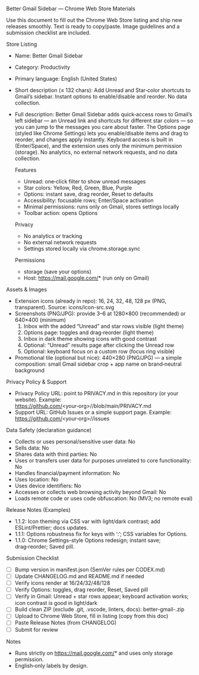 Better Gmail Sidebar — Chrome Web Store Materials

Use this document to fill out the Chrome Web Store listing and ship new releases smoothly. Text is ready to copy/paste. Image guidelines and a submission checklist are included.

Store Listing
- Name: Better Gmail Sidebar
- Category: Productivity
- Primary language: English (United States)
- Short description (≤ 132 chars):
  Add Unread and Star‑color shortcuts to Gmail’s sidebar. Instant options to enable/disable and reorder. No data collection.

- Full description:
  Better Gmail Sidebar adds quick‑access rows to Gmail’s left sidebar — an Unread link and shortcuts for different star colors — so you can jump to the messages you care about faster. The Options page (styled like Chrome Settings) lets you enable/disable items and drag to reorder, and changes apply instantly. Keyboard access is built in (Enter/Space), and the extension uses only the minimum permission (storage). No analytics, no external network requests, and no data collection.

  Features
  - Unread: one‑click filter to show unread messages
  - Star colors: Yellow, Red, Green, Blue, Purple
  - Options: instant save, drag reorder, Reset to defaults
  - Accessibility: focusable rows; Enter/Space activation
  - Minimal permissions: runs only on Gmail, stores settings locally
  - Toolbar action: opens Options

  Privacy
  - No analytics or tracking
  - No external network requests
  - Settings stored locally via chrome.storage.sync

  Permissions
  - storage (save your options)
  - Host: https://mail.google.com/* (run only on Gmail)

Assets & Images
- Extension icons (already in repo): 16, 24, 32, 48, 128 px (PNG, transparent). Source: icons/icon-src.svg
- Screenshots (PNG/JPG): provide 3–6 at 1280×800 (recommended) or 640×400 (minimum)
  1) Inbox with the added “Unread” and star rows visible (light theme)
  2) Options page: toggles and drag‑reorder (light theme)
  3) Inbox in dark theme showing icons with good contrast
  4) Optional: “Unread” results page after clicking the Unread row
  5) Optional: keyboard focus on a custom row (focus ring visible)
- Promotional tile (optional but nice): 440×280 (PNG/JPG) — a simple composition: small Gmail sidebar crop + app name on brand‑neutral background

Privacy Policy & Support
- Privacy Policy URL: point to PRIVACY.md in this repository (or your website). Example: https://github.com/<your‑org>/<repo>/blob/main/PRIVACY.md
- Support URL: GitHub Issues or a simple support page. Example: https://github.com/<your‑org>/<repo>/issues

Data Safety (declaration guidance)
- Collects or uses personal/sensitive user data: No
- Sells data: No
- Shares data with third parties: No
- Uses or transfers user data for purposes unrelated to core functionality: No
- Handles financial/payment information: No
- Uses location: No
- Uses device identifiers: No
- Accesses or collects web browsing activity beyond Gmail: No
- Loads remote code or uses code obfuscation: No (MV3; no remote eval)

Release Notes (Examples)
- 1.1.2: Icon theming via CSS var with light/dark contrast; add ESLint/Prettier; docs updates.
- 1.1.1: Options robustness fix for keys with ‘:’; CSS variables for Options.
- 1.1.0: Chrome Settings–style Options redesign; instant save; drag‑reorder; Saved pill.

Submission Checklist
- [ ] Bump version in manifest.json (SemVer rules per CODEX.md)
- [ ] Update CHANGELOG.md and README.md if needed
- [ ] Verify icons render at 16/24/32/48/128
- [ ] Verify Options: toggles, drag reorder, Reset, Saved pill
- [ ] Verify in Gmail: Unread + star rows appear; keyboard activation works; icon contrast is good in light/dark
- [ ] Build clean ZIP (exclude .git, .vscode, linters, docs): better-gmail-<version>.zip
- [ ] Upload to Chrome Web Store, fill in listing (copy from this doc)
- [ ] Paste Release Notes (from CHANGELOG)
- [ ] Submit for review

Notes
- Runs strictly on https://mail.google.com/* and uses only storage permission.
- English‑only labels by design.

